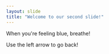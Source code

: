 ```yaml
---
layout: slide
title: "Welcome to our second slide!"
---
```

When you're feeling blue, breathe!

Use the left arrow to go back!
